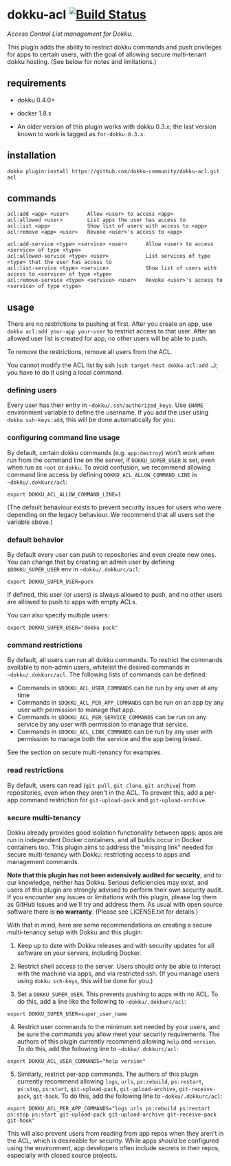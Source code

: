 # dokku-acl [![Build Status](https://img.shields.io/travis/dokku-community/dokku-acl.svg?branch=master "Build Status")](https://travis-ci.org/dokku-community/dokku-acl)

*Access Control List management for Dokku.*

This plugin adds the ability to restrict dokku commands and push privileges
for apps to certain users, with the goal of allowing secure multi-tenant dokku
hosting. (See below for notes and limitations.)

## requirements

- dokku 0.4.0+
- docker 1.8.x

- An older version of this plugin works with dokku 0.3.x; the last version
  known to work is tagged as `for-dokku-0.3.x`.

## installation

```shell
dokku plugin:install https://github.com/dokku-community/dokku-acl.git acl
```

## commands

```shell
acl:add <app> <user>      Allow <user> to access <app>
acl:allowed <user>        List apps the user has access to
acl:list <app>            Show list of users with access to <app>
acl:remove <app> <user>   Revoke <user>'s access to <app>

acl:add-service <type> <service> <user>      Allow <user> to access <service> of type <type>
acl:allowed-service <type> <user>            List services of type <type> that the user has access to
acl:list-service <type> <service>            Show list of users with access to <service> of type <type>
acl:remove-service <type> <service> <user>   Revoke <user>'s access to <service> of type <type>
```

## usage

There are no restrictions to pushing at first. After you create an
app, use `dokku acl:add your-app your-user` to restrict access to that
user. After an allowed user list is created for app, no other users
will be able to push.

To remove the restrictions, remove all users from the ACL.

You cannot modify the ACL list by ssh (`ssh target-host dokku acl:add …`); you have to do it using a local command.

### defining users

Every user has their entry in `~dokku/.ssh/authorized_keys`. Use
`$NAME` environment variable to define the username. If you add the user
using `dokku ssh-keys:add`, this will be done automatically for you.

### configuring command line usage

By default, certain dokku commands (e.g. `app:destroy`) won't work when run
from the command line on the server, if `DOKKU_SUPER_USER` is set, even when
run as `root` or `dokku`. To avoid confusion, we recommend allowing command
line access by defining `DOKKU_ACL_ALLOW_COMMAND_LINE` in
`~dokku/.dokkurc/acl`:

```shell
export DOKKU_ACL_ALLOW_COMMAND_LINE=1
```

(The default behaviour exists to prevent security issues for users who were
depending on the legacy behaviour. We recommend that all users set the
variable above.)

### default behavior

By default every user can push to repositories and even create new ones. You can change that by creating an admin
user by defining `$DOKKU_SUPER_USER` env in `~dokku/.dokkurc/acl`:

```shell
export DOKKU_SUPER_USER=puck
```

If defined, this user (or users) is always allowed to push, and no other users are allowed to push to apps with empty ACLs.

You can also specify multiple users:

```shell
export DOKKU_SUPER_USER="dokku puck"
```

### command restrictions

By default, all users can run all dokku commands. To restrict the commands
available to non-admin users, whitelist the desired commands in
`~dokku/.dokkurc/acl`. The following lists of commands can be defined:
* Commands in `$DOKKU_ACL_USER_COMMANDS` can be run by any user at any time
* Commands in `$DOKKU_ACL_PER_APP_COMMANDS` can be run on an app by any user
with permission to manage that app.
* Commands in `$DOKKU_ACL_PER_SERVICE_COMMANDS` can be run on any service by
any user with permission to manage that service.
* Commands in `$DOKKU_ACL_LINK_COMMANDS` can be run by any user with permission
to manage both the service and the app being linked.

See the section on secure multi-tenancy for examples.

### read restrictions

By default, users can read (`git pull`, `git clone`, `git archive`)
from repositories, even when they aren't in the ACL. To prevent this,
add a per-app command restriction for `git-upload-pack` and
`git-upload-archive`.

### secure multi-tenancy

Dokku already provides good isolation functionality between apps: apps are
run in independent Docker containers, and all builds occur in Docker
containers too. This plugin aims to address the "missing link" needed for
secure multi-tenancy with Dokku: restricting access to apps and management
commands.

**Note that this plugin has not been extensively audited for security**, and
to our knowledge, neither has Dokku. Serious deficiencies may exist, and users
of this plugin are strongly advised
to perform their own security audit. If you encounter any issues or limitations
with this plugin, please log them as GitHub issues and we'll try and address
them. As usual with open source software there is **no warranty**. (Please
see LICENSE.txt for details.)

With that in mind, here are some recommendations on creating a secure
multi-tenancy setup with Dokku and this plugin:

1. Keep up to date with Dokku releases and with security updates for all
software on your servers, including Docker.

2. Restrict shell access to the server. Users should only be able to interact
with the machine via apps, and via restricted ssh. (If you manage users using
`dokku ssh-keys`, this will be done for you.)

3. Set a `DOKKU_SUPER_USER`. This prevents pushing to apps with no ACL. To do
this, add a line like the following to `~dokku/.dokkurc/acl`:

```shell
export DOKKU_SUPER_USER=super_user_name
```

4. Restrict user commands to the minimum set needed by your users, and be sure
the commands you allow meet your security requirements. The authors of this
plugin currently recommend allowing `help` and `version`. To do this, add
the following line to `~dokku/.dokkurc/acl`:

```shell
export DOKKU_ACL_USER_COMMANDS="help version"
```

5. Similarly, restrict per-app commands. The authors of this plugin
currently recommend allowing `logs`, `urls`, `ps:rebuild`,
`ps:restart`, `ps:stop`, `ps:start`, `git-upload-pack`, `git-upload-archive`,
`git-receive-pack`, `git-hook`.
To do this, add the following line to `~dokku/.dokkurc/acl`:

```shell
export DOKKU_ACL_PER_APP_COMMANDS="logs urls ps:rebuild ps:restart ps:stop ps:start git-upload-pack git-upload-archive git-receive-pack git-hook"
```

This will also prevent users from reading from app repos when they aren't in
the ACL, which is desireable for security. While apps _should_ be configured
using the environment, app developers often include secrets in their repos,
especially with closed source projects.
